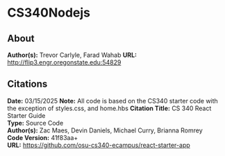 # CS340Nodejs
## About
**Author(s):** Trevor Carlyle, Farad Wahab
**URL:** http://flip3.engr.oregonstate.edu:54829

## Citations
**Date:** 03/15/2025
**Note:** All code is based on the CS340 starter code with the exception of styles.css, and home.hbs
**Citation Title:** CS 340 React Starter Guide  
**Type:** Source Code  
**Author(s):** Zac Maes, Devin Daniels, Michael Curry, Brianna Romrey  
**Code Version:** 41f83aa+  
**URL:** https://github.com/osu-cs340-ecampus/react-starter-app